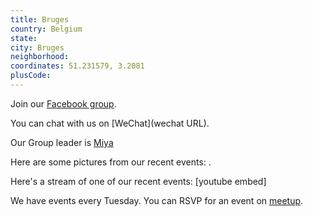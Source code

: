 ```yaml
---
title: Bruges
country: Belgium
state: 
city: Bruges
neighborhood: 
coordinates: 51.231579, 3.2081
plusCode:
---
```

Join our [Facebook group](https://www.facebook.com/groups/free.code.camp.brugge).

You can chat with us on [WeChat](wechat URL).

Our Group leader is [Miya](freecodecamp.org/miya)

Here are some pictures from our recent events:
![]().

Here's a stream of one of our recent events:
[youtube embed]

We have events every Tuesday. You can RSVP for an event on [meetup](meetupurl).
